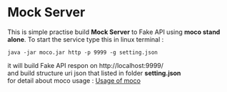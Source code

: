 # Mock Server

This is simple practise build **Mock Server** to Fake API using **moco stand alone**. To start the service type this in linux terminal :    
```
java -jar moco.jar http -p 9999 -g setting.json
```	
it will build Fake API respon on http://localhost:9999/   
and build structure uri json that listed in folder **setting.json**     
for detail about moco usage :
[Usage of moco](https://github.com/dreamhead/moco)  
